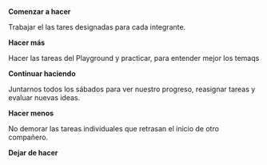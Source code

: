 **Comenzar a hacer**

Trabajar el las tares designadas para cada integrante.

**Hacer más**

Hacer las tareas del Playground y practicar, para entender mejor los temaqs

**Continuar haciendo**

Juntarnos todos los sábados para ver nuestro progreso, reasignar tareas y evaluar nuevas ideas.

**Hacer menos**

No demorar las tareas individuales que retrasan el inicio de otro compañero.

**Dejar de hacer**


